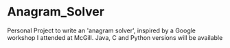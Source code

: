# Anagram_Solver
Personal Project to write an 'anagram solver', inspired by a Google workshop I attended at McGill. Java, C and Python versions will be available
